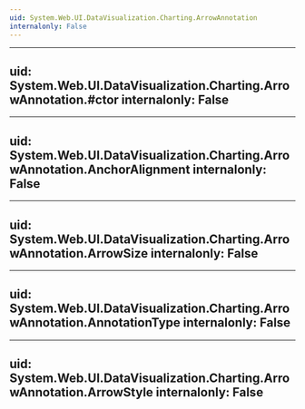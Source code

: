 ```yaml
---
uid: System.Web.UI.DataVisualization.Charting.ArrowAnnotation
internalonly: False
---
```


---
uid: System.Web.UI.DataVisualization.Charting.ArrowAnnotation.#ctor
internalonly: False
---

---
uid: System.Web.UI.DataVisualization.Charting.ArrowAnnotation.AnchorAlignment
internalonly: False
---

---
uid: System.Web.UI.DataVisualization.Charting.ArrowAnnotation.ArrowSize
internalonly: False
---

---
uid: System.Web.UI.DataVisualization.Charting.ArrowAnnotation.AnnotationType
internalonly: False
---

---
uid: System.Web.UI.DataVisualization.Charting.ArrowAnnotation.ArrowStyle
internalonly: False
---
